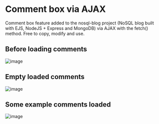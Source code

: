 # Comment box via AJAX

Comment box feature added to the nosql-blog project (NoSQL blog built with EJS, NodeJS + Express and MongoDB) via AJAX with the fetch() method. Free to copy, modify and use.

## Before loading comments
![image](https://github.com/davidtheweb-dev/ajax-comments/assets/71373942/f829c002-8799-47be-952a-c1c81b4fb182)

## Empty loaded comments
![image](https://github.com/davidtheweb-dev/ajax-comments/assets/71373942/b1eec923-64df-423c-83e5-5775f69606c6)

## Some example comments loaded
![image](https://github.com/davidtheweb-dev/ajax-comments/assets/71373942/7ec02d44-24dc-45a4-a401-f04f56a8319e)
